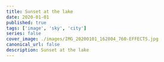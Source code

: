 ```yaml
---
title: Sunset at the lake
date: 2020-01-01
published: true
tags: ['image', 'sky', 'city']
series: false
cover_image: ./images/IMG_20200101_162804_760-EFFECTS.jpg
canonical_url: false
description: Sunset at the lake
---
```

